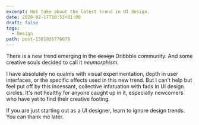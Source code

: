 ```yaml
---
excerpt: Hot take about the latest trend in UI design.
date: 2020-02-17T10:53+01:00
draft: false
tags:
  - Design
path: post-1581936776678
---
```


There is a new trend emerging in the ~~design~~ Dribbble community. And some creative souls decided to call it *neumorphism*.

I have absolutely no qualms with visual experimentation, depth in user interfaces, or the specific effects used in this new trend. But I can't help but feel put off by this incessant, collective infatuation with fads in UI design circles. It's not healthy for anyone caught up in it, especially newcomers who have yet to find their creative footing.

If you are just starting out as a UI designer, learn to ignore design trends. You can thank me later.
